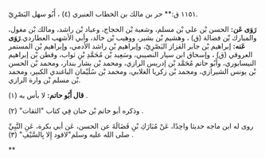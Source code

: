 ١١٥١ ق:** حر بن مالك بن الخطاب العنبري (٤) ، أَبُو سهل البَصْرِيّ.

**رَوَى عَن:** الحسن بْن علي بْن مسلم، وشعبة بْن الحجاج، وعباد بْن راشد، ومالك بْن مغول، والمبارك بْن فضالة (ق) ، وهشيم بْن بشير، ووهيب بْن خالد، وأبي الأشهب العطاردي.**رَوَى عَنه:** إبراهيم بْن جابر القزاز البَصْرِيّ، وإبراهيم بْن راشد الأدمي، وإبراهيم بْن المستمر العروقي (ق) ، وإسحاق ابن سيار النصيبي، وسَعِيد بْن مُحَمَّدِ بْنِ ثواب، وقطن بْن إبراهيم النيسابوري، وأَبُو حاتم مُحَمَّد بْن إدريس الرازي، ومحمد بْن بشار بندار، ومحمد بْن الحسن بْن يونس الشيرازي، ومحمد بْن زكريا الغلابي، ومحمد بْن سُلَيْمان الباغندي الكبير، ومحمد بْن مسلم بْن وارة الرازي.

**قال أَبُو حاتم:** لا بأس به (١) .

وذكره أبو حاتم بْن حبان فِي كتاب "الثقات" (٢) .

روى له ابن ماجه حديثا واحِدًا، عَنْ مُبَارَكِ بْنِ فَضَالَةَ عن الحسن، عَن أبي بكرة، عَنِ النَّبِيِّ صلى الله عليه وسلم"لاقود إِلا بِالسَّيْفِ" (٣) .

**